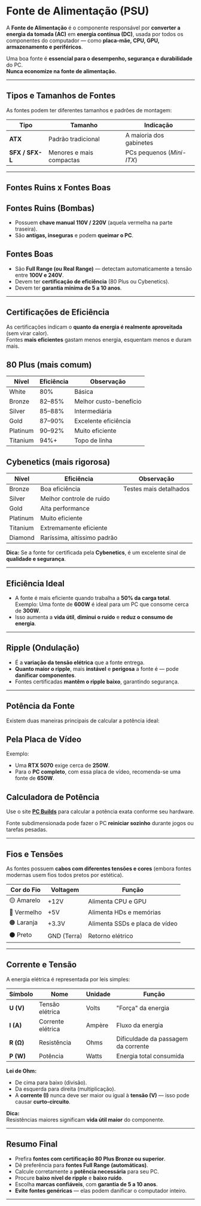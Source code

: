 # Fonte de Alimentação (PSU)

A **Fonte de Alimentação** é o componente responsável por **converter a energia da tomada (AC)** em **energia contínua (DC)**, usada por todos os componentes do computador — como **placa-mãe, CPU, GPU, armazenamento e periféricos**.

Uma boa fonte é **essencial para o desempenho, segurança e durabilidade** do PC.  
**Nunca economize na fonte de alimentação.**

---

## Tipos e Tamanhos de Fontes

As fontes podem ter diferentes tamanhos e padrões de montagem:

| Tipo | Tamanho | Indicação |
|------|----------|------------|
| **ATX** | Padrão tradicional | A maioria dos gabinetes |
| **SFX / SFX-L** | Menores e mais compactas | PCs pequenos (*Mini-ITX*) |

---

## Fontes Ruins x Fontes Boas

## Fontes Ruins (Bombas)
- Possuem **chave manual 110V / 220V** (aquela vermelha na parte traseira).  
- São **antigas, inseguras** e podem **queimar o PC**.

## Fontes Boas
- São **Full Range (ou Real Range)** — detectam automaticamente a tensão entre **100V e 240V**.  
- Devem ter **certificação de eficiência** (80 Plus ou Cybenetics).  
- Devem ter **garantia mínima de 5 a 10 anos**.

---

## Certificações de Eficiência

As certificações indicam o **quanto da energia é realmente aproveitada** (sem virar calor).  
Fontes **mais eficientes** gastam menos energia, esquentam menos e duram mais.

## 80 Plus (mais comum)
| Nível | Eficiência | Observação |
|-------|-------------|-------------|
| White | 80% | Básica |
| Bronze | 82–85% | Melhor custo-benefício |
| Silver | 85–88% | Intermediária |
| Gold | 87–90% | Excelente eficiência |
| Platinum | 90–92% | Muito eficiente |
| Titanium | 94%+ | Topo de linha |

## Cybenetics (mais rigorosa)
| Nível | Eficiência | Observação |
|-------|-------------|-------------|
| Bronze | Boa eficiência | Testes mais detalhados |
| Silver | Melhor controle de ruído | |
| Gold | Alta performance | |
| Platinum | Muito eficiente | |
| Titanium | Extremamente eficiente | |
| Diamond | Raríssima, altíssimo padrão | |

**Dica:** Se a fonte for certificada pela **Cybenetics**, é um excelente sinal de **qualidade e segurança**.

---

## Eficiência Ideal

- A fonte é mais eficiente quando trabalha a **50% da carga total**.  
  Exemplo: Uma fonte de **600W** é ideal para um PC que consome cerca de **300W**.  
- Isso aumenta a **vida útil**, **diminui o ruído** e **reduz o consumo de energia**.

---

## Ripple (Ondulação)

- É a **variação da tensão elétrica** que a fonte entrega.  
- **Quanto maior o ripple**, mais **instável** e **perigosa** a fonte é — pode **danificar componentes**.  
- Fontes certificadas **mantêm o ripple baixo**, garantindo segurança.

---

## Potência da Fonte

Existem duas maneiras principais de calcular a potência ideal:

## Pela Placa de Vídeo
Exemplo:  
- Uma **RTX 5070** exige cerca de **250W**.  
- Para o **PC completo**, com essa placa de vídeo, recomenda-se uma fonte de **650W**.

## Calculadora de Potência
Use o site **[PC Builds](https://pc-builds.com/pt/power-supply-calculator/)** para calcular a potência exata conforme seu hardware.

Fonte subdimensionada pode fazer o PC **reiniciar sozinho** durante jogos ou tarefas pesadas.

---

## Fios e Tensões

As fontes possuem **cabos com diferentes tensões e cores** (embora fontes modernas usem fios todos pretos por estética).

| Cor do Fio | Voltagem | Função |
|-------------|-----------|---------|
| 🟡 Amarelo | +12V | Alimenta CPU e GPU |
| 🔴 Vermelho | +5V | Alimenta HDs e memórias |
| 🟠 Laranja | +3.3V | Alimenta SSDs e placa de vídeo |
| ⚫ Preto | GND (Terra) | Retorno elétrico |

---

## Corrente e Tensão

A energia elétrica é representada por leis simples:

| Símbolo | Nome | Unidade | Função |
|----------|------|----------|---------|
| **U (V)** | Tensão elétrica | Volts | "Força" da energia |
| **I (A)** | Corrente elétrica | Ampère | Fluxo da energia |
| **R (Ω)** | Resistência | Ohms | Dificuldade da passagem da corrente |
| **P (W)** | Potência | Watts | Energia total consumida |

**Lei de Ohm:**  
- De cima para baixo (divisão).  
- Da esquerda para direita (multiplicação).  
- A **corrente (I)** nunca deve ser maior ou igual à **tensão (V)** — isso pode causar **curto-circuito**.

**Dica:**  
Resistências maiores significam **vida útil maior** do componente.

---

## Resumo Final

-  Prefira **fontes com certificação 80 Plus Bronze ou superior**.  
-  Dê preferência para **fontes Full Range (automáticas)**.  
-  Calcule corretamente a **potência necessária** para seu PC.  
-  Procure **baixo nível de ripple** e **baixo ruído**.  
-  Escolha **marcas confiáveis**, com **garantia de 5 a 10 anos**.  
-  **Evite fontes genéricas** — elas podem danificar o computador inteiro.

---

